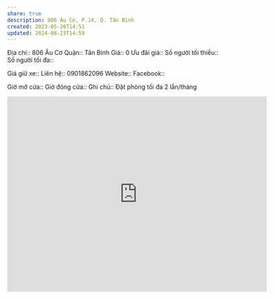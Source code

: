 ```yaml
---
share: true
description: 806 Âu Cơ, P.14, Q. Tân Bình
created: 2023-05-26T14:51
updated: 2024-08-23T14:59
---
```

Địa chỉ:: 806 Âu Cơ
Quận:: Tân Bình
Giá:: 0
Ưu đãi giá:: 
Số người tối thiểu:: 
Số người tối đa:: 
 
Giá giữ xe:: 
Liên hệ:: 0901862096
Website::
Facebook::

Giờ mở cửa::
Giờ đóng cửa::
Ghi chú:: Đặt phòng tối đa 2 lần/tháng

<iframe src="https://www.google.com/maps/embed?pb=!1m18!1m12!1m3!1d3919.257019819968!2d106.63725167511758!3d10.791616358913204!2m3!1f0!2f0!3f0!3m2!1i1024!2i768!4f13.1!3m3!1m2!1s0x31752eb274d2880f%3A0x22c060ddea9b8f46!2zQ8O0bmcgVHkgQ1AgxJDhuqd1IFTGsCBQaMOhdCBUcmnhu4NuIFRoxrDGoW5nIE3huqFpIFZp4buFbiDEkMO0bmcu!5e0!3m2!1sen!2s!4v1724399970068!5m2!1sen!2s" width="600" height="450" style="border:0;" allowfullscreen="" loading="lazy" referrerpolicy="no-referrer-when-downgrade"></iframe>